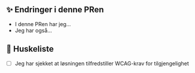 ## ✨ Endringer i denne PRen

- I denne PRen har jeg...
- Jeg har også...

## 📖 Huskeliste

- [ ] Jeg har sjekket at løsningen tilfredstiller WCAG-krav for tilgjengelighet
